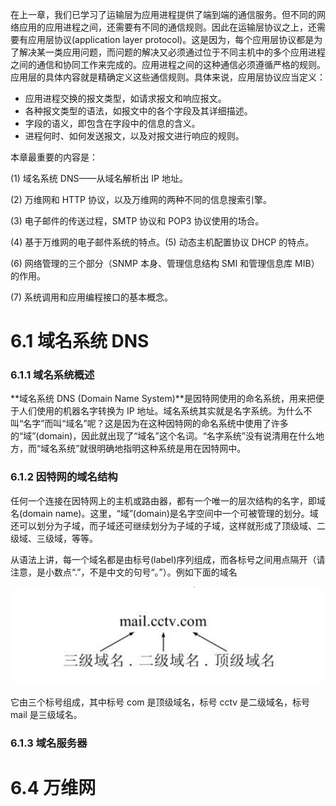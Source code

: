在上一章，我们已学习了运输层为应用进程提供了端到端的通信服务。但不同的网络应用的应用进程之间，还需要有不同的通信规则。因此在运输层协议之上，还需要有应用层协议(application layer protocol)。这是因为，每个应用层协议都是为了解决某一类应用问题，而问题的解决又必须通过位于不同主机中的多个应用进程之间的通信和协同工作来完成的。应用进程之间的这种通信必须遵循严格的规则。应用层的具体内容就是精确定义这些通信规则。具体来说，应用层协议应当定义：

- 应用进程交换的报文类型，如请求报文和响应报文。
- 各种报文类型的语法，如报文中的各个字段及其详细描述。
- 字段的语义，即包含在字段中的信息的含义。
- 进程何时、如何发送报文，以及对报文进行响应的规则。

本章最重要的内容是：

(1) 域名系统 DNS——从域名解析出 IP 地址。

(2) 万维网和 HTTP 协议，以及万维网的两种不同的信息搜索引擎。

(3) 电子邮件的传送过程，SMTP 协议和 POP3 协议使用的场合。

(4) 基于万维网的电子邮件系统的特点。(5) 动态主机配置协议 DHCP 的特点。

(6) 网络管理的三个部分（SNMP 本身、管理信息结构 SMI 和管理信息库 MIB）的作用。

(7) 系统调用和应用编程接口的基本概念。

# 6.1 域名系统 DNS

### 6.1.1 域名系统概述

**域名系统 DNS (Domain Name System)**是因特网使用的命名系统，用来把便于人们使用的机器名字转换为 IP 地址。域名系统其实就是名字系统。为什么不叫“名字”而叫“域名”呢？这是因为在这种因特网的命名系统中使用了许多的“域”(domain)，因此就出现了“域名”这个名词。“名字系统”没有说清用在什么地方，而“域名系统”就很明确地指明这种系统是用在因特网中。

### 6.1.2 因特网的域名结构

任何一个连接在因特网上的主机或路由器，都有一个唯一的层次结构的名字，即域名(domain name)。这里，“域”(domain)是名字空间中一个可被管理的划分。域还可以划分为子域，而子域还可继续划分为子域的子域，这样就形成了顶级域、二级域、三级域，等等。

从语法上讲，每一个域名都是由标号(label)序列组成，而各标号之间用点隔开（请注意，是小数点“.”，不是中文的句号“。”）。例如下面的域名

![61.png](assets/20201209150349-v5n9r67-6-1.png)

它由三个标号组成，其中标号 com 是顶级域名，标号 cctv 是二级域名，标号 mail 是三级域名。

### 6.1.3 域名服务器


# 6.4 万维网

